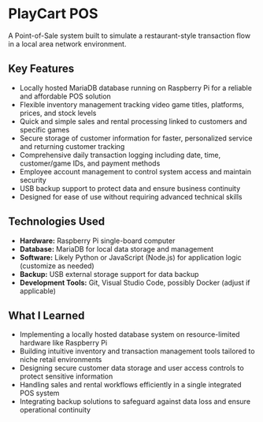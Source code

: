 # PlayCart POS

A Point-of-Sale system built to simulate a restaurant-style transaction flow in a local area network environment.

## Key Features
- Locally hosted MariaDB database running on Raspberry Pi for a reliable and affordable POS solution  
- Flexible inventory management tracking video game titles, platforms, prices, and stock levels  
- Quick and simple sales and rental processing linked to customers and specific games  
- Secure storage of customer information for faster, personalized service and returning customer tracking  
- Comprehensive daily transaction logging including date, time, customer/game IDs, and payment methods  
- Employee account management to control system access and maintain security  
- USB backup support to protect data and ensure business continuity  
- Designed for ease of use without requiring advanced technical skills  

## Technologies Used
- **Hardware:** Raspberry Pi single-board computer  
- **Database:** MariaDB for local data storage and management  
- **Software:** Likely Python or JavaScript (Node.js) for application logic (customize as needed)  
- **Backup:** USB external storage support for data backup  
- **Development Tools:** Git, Visual Studio Code, possibly Docker (adjust if applicable)  

## What I Learned
- Implementing a locally hosted database system on resource-limited hardware like Raspberry Pi  
- Building intuitive inventory and transaction management tools tailored to niche retail environments  
- Designing secure customer data storage and user access controls to protect sensitive information  
- Handling sales and rental workflows efficiently in a single integrated POS system  
- Integrating backup solutions to safeguard against data loss and ensure operational continuity
